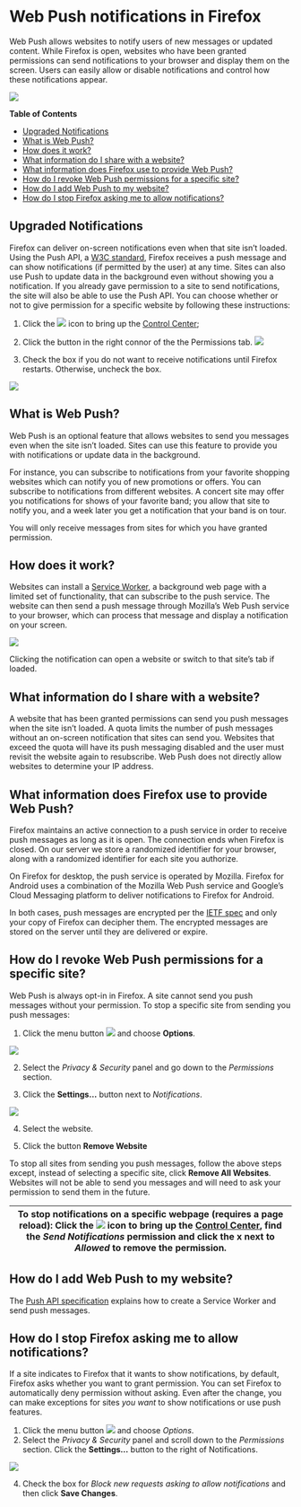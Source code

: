 # Web Push notifications in Firefox

Web Push allows websites to notify users of new messages or updated content. While Firefox is open, websites who have been granted permissions can send notifications to your browser and display them on the screen. Users can easily allow or disable notifications and control how these notifications appear. 

![](https://user-media-prod-cdn.itsre-sumo.mozilla.net/uploads/gallery/images/2017-10-18-05-45-38-20e1d7.png)

**Table of Contents**

- [Upgraded Notifications](https://github.com/AnastasiaToropova/AnastasiaN/edit/master/README.md "Upgraded Notifications")
- [What is Web Push?](https://github.com/AnastasiaToropova/AnastasiaN/edit/master/README.md "What is Web Push?")
- [How does it work?](https://github.com/AnastasiaToropova/AnastasiaN/edit/master/README.md "How does it work?")
- [What information do I share with a website?](https://github.com/AnastasiaToropova/AnastasiaN/edit/master/README.md "What information do I share with a website?")
- [What information does Firefox use to provide Web Push?](https://github.com/AnastasiaToropova/AnastasiaN/edit/master/README.md "What information does Firefox use to provide Web Push?")
- [How do I revoke Web Push permissions for a specific site?](https://github.com/AnastasiaToropova/AnastasiaN/edit/master/README.md "How do I revoke Web Push permissions for a specific site?")
- [How do I add Web Push to my website?](https://github.com/AnastasiaToropova/AnastasiaN/edit/master/README.md "How do I add Web Push to my website?")
- [How do I stop Firefox asking me to allow notifications?](https://github.com/AnastasiaToropova/AnastasiaN/edit/master/README.md "How do I stop Firefox asking me to allow notifications?")

## Upgraded Notifications

Firefox can deliver on-screen notifications even when that site isn’t loaded. Using the Push API, a [W3C standard](https://www.w3.org/TR/push-api/), Firefox receives a push message and can show notifications (if permitted by the user) at any time. Sites can also use Push to update data in the background even without showing you a notification. If you already gave permission to a site to send notifications, the site will also be able to use the Push API. You can choose whether or not to give permission for a specific website by following these instructions: 

1. Click the ![](https://user-media-prod-cdn.itsre-sumo.mozilla.net/uploads/gallery/images/2016-02-25-12-29-33-78136e.png) icon to bring up the [Control Center](https://support.mozilla.org/en-US/kb/control-center-site-privacy-and-security-firefox);

2. Click the button in the right connor of the the Permissions tab.
![](http://5o.f.mf-image.ru/d/eyJ0IjoiMjAxOS0wNy0yOVQxNTowOToyMy4wNjg3ODM2WiIsInRtIjoxNSwiYmQiOjEsImZkIjo1ODg3NDMxLCJyZiI6bnVsbCwic2wiOjAsImZuIjpudWxsLCJyIjoiaHR0cHM6Ly9teS1maWxlcy5ydS81ZTVzaHAiLCJsIjpudWxsfQ,,.23614028C46610B1137750B7774EB394./2222.png)

3. Check the box if you do not want to receive notifications until Firefox restarts. Otherwise, uncheck the box.

![](http://a1.f.mf-image.ru/d/eyJ0IjoiMjAxOS0wNy0yOVQxNTo0NDoyNC44MDUxNDYzWiIsInRtIjoxNSwiYmQiOjEsImZkIjo1ODg3NDM0LCJyZiI6bnVsbCwic2wiOjAsImZuIjpudWxsLCJyIjoiaHR0cHM6Ly9teS1maWxlcy5ydS9qeWptNXgiLCJsIjpudWxsfQ,,.1BA3759115CEF724780AD8674BC72156./3333.png)


## What is Web Push?

Web Push is an optional feature that allows websites to send you messages even when the site isn’t loaded. Sites can use this feature to provide you with notifications or update data in the background.

For instance, you can subscribe to notifications from your favorite shopping websites which can notify you of new promotions or offers. You can subscribe to notifications from different websites. A concert site may offer you notifications for shows of your favorite band; you allow that site to notify you, and a week later you get a notification that your band is on tour.

You will only receive messages from sites for which you have granted permission.

## How does it work?

Websites can install a [Service Worker](https://developer.mozilla.org/ru/docs/Web/API/Service_Worker_API), a background web page with a limited set of functionality, that can subscribe to the push service. The website can then send a push message through Mozilla’s Web Push service to your browser, which can process that message and display a notification on your screen.

![](https://user-media-prod-cdn.itsre-sumo.mozilla.net/uploads/gallery/images/2016-01-22-13-08-43-059641.png)

Clicking the notification can open a website or switch to that site’s tab if loaded.

## What information do I share with a website?

A website that has been granted permissions can send you push messages when the site isn’t loaded. A quota limits the number of push messages without an on-screen notification that sites can send you. Websites that exceed the quota will have its push messaging disabled and the user must revisit the website again to resubscribe. Web Push does not directly allow websites to determine your IP address.

## What information does Firefox use to provide Web Push?

Firefox maintains an active connection to a push service in order to receive push messages as long as it is open. The connection ends when Firefox is closed. On our server we store a randomized identifier for your browser, along with a randomized identifier for each site you authorize.

On Firefox for desktop, the push service is operated by Mozilla. Firefox for Android uses a combination of the Mozilla Web Push service and Google’s Cloud Messaging platform to deliver notifications to Firefox for Android.

In both cases, push messages are encrypted per the [IETF spec](https://tools.ietf.org/html/rfc8030) and only your copy of Firefox can decipher them. The encrypted messages are stored on the server until they are delivered or expire.

 ## How do I revoke Web Push permissions for a specific site?
 
 Web Push is always opt-in in Firefox. A site cannot send you push messages without your permission. To stop a specific site from sending you push messages:
 
1. Click the menu button ![](https://user-media-prod-cdn.itsre-sumo.mozilla.net/uploads/gallery/images/2017-10-22-15-37-15-18c775.png) and choose **Options**.

![](http://8g.f.mf-image.ru/d/eyJ0IjoiMjAxOS0wNy0yOVQxNTo0MDoyNi44MDM1MTM0WiIsInRtIjoxNSwiYmQiOjEsImZkIjo1ODg3NDUxLCJyZiI6bnVsbCwic2wiOjAsImZuIjpudWxsLCJyIjoiaHR0cHM6Ly9teS1maWxlcy5ydS9vbGJzOWEiLCJsIjpudWxsfQ,,.825F01B0A9C6229A17F4FAAB3459A56B./4.png)

2. Select the *Privacy & Security* panel and go down to the *Permissions* section.

3. Click the **Settings…** button next to *Notifications*.

![](http://lr.f.mf-image.ru/d/eyJ0IjoiMjAxOS0wNy0yOVQxNTo0OToyOC4wNzU1MTA3WiIsInRtIjoxNSwiYmQiOjEsImZkIjo1ODg3NDYzLCJyZiI6bnVsbCwic2wiOjAsImZuIjpudWxsLCJyIjoiaHR0cHM6Ly9teS1maWxlcy5ydS9mZ3JheTAiLCJsIjpudWxsfQ,,.DA2588ABFCD22F008DE25F51263E1109./5.png)

4. Select the website.
 
5. Click the button **Remove Website**

To stop all sites from sending you push messages, follow the above steps except, instead of selecting a specific site, click **Remove All Websites**. Websites will not be able to send you messages and will need to ask your permission to send them in the future.

|**To stop notifications on a specific webpage (requires a page reload):** Click the ![](https://user-media-prod-cdn.itsre-sumo.mozilla.net/uploads/gallery/images/2016-02-25-12-29-33-78136e.png) icon to bring up the [Control Center](https://support.mozilla.org/en-US/kb/control-center-site-privacy-and-security-firefox), find the *Send Notifications* permission and click the **x** next to *Allowed* to remove the permission.|
|----------------------------------------------------------------------------------------------------------------------|

## How do I add Web Push to my website?

The [Push API specification](https://developer.mozilla.org/docs/Web/API/Push_API) explains how to create a Service Worker and send push messages.

## How do I stop Firefox asking me to allow notifications? 

If a site indicates to Firefox that it wants to show notifications, by default, Firefox asks whether you want to grant permission. You can set Firefox to automatically deny permission without asking. Even after the change, you can make exceptions for sites *you want* to show notifications or use push features.
1. Click the menu button ![](https://user-media-prod-cdn.itsre-sumo.mozilla.net/uploads/gallery/images/2017-10-22-15-37-15-18c775.png) and choose *Options*.
2. Select the *Privacy & Security* panel and scroll down to the *Permissions* section.
Click the **Settings…** button to the right of Notifications.

![](https://user-media-prod-cdn.itsre-sumo.mozilla.net/uploads/gallery/images/2018-04-09-09-06-49-fc7acb.png)

4. Check the box for *Block new requests asking to allow notifications* and then click **Save Changes**.
              
              
